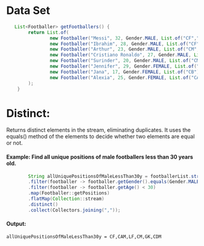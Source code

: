 # Data Set

```java
   List<Footballer> getFootballers() {
        return List.of(
                new Footballer("Messi", 32, Gender.MALE, List.of("CF","CAM", "RF")),
                new Footballer("Ibrahim", 28, Gender.MALE, List.of("CF", "CAM", "LF")),
                new Footballer("Arthur", 23, Gender.MALE, List.of("CM", "CAM")),
                new Footballer("Cristiano Ronaldo", 27, Gender.MALE, List.of("GK")),
                new Footballer("Surinder", 20, Gender.MALE, List.of("CM", "CDM")),
                new Footballer("Jennifer", 29, Gender.FEMALE, List.of("CF", "CAM")),
                new Footballer("Jana", 17, Gender.FEMALE, List.of("CB")),
                new Footballer("Alexia", 25, Gender.FEMALE, List.of("CAM", "RF", "LF"))
        );
    }
```

# Distinct:

Returns distinct elements in the stream, eliminating duplicates. It uses the equals() method of the elements to decide
whether two elements are equal or not.

#### Example: Find all unique positions of male footballers less than 30 years old.

```java
        String allUniquePositionsOfMaleLessThan30y = footballerList.stream()
        .filter(footballer -> footballer.getGender().equals(Gender.MALE))
        .filter(footballer -> footballer.getAge() < 30)
        .map(Footballer::getPositions)
        .flatMap(Collection::stream)
        .distinct()
        .collect(Collectors.joining(","));
```

#### Output:

```
allUniquePositionsOfMaleLessThan30y = CF,CAM,LF,CM,GK,CDM
```


